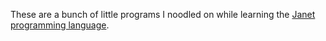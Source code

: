 These are a bunch of little programs I noodled on while learning the [Janet programming language](https://janet-lang.org/).
